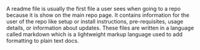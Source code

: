 A readme file is usually the first file a user sees when going to a repo because it is show on the main repo page. It contains information for the user of the repo like setup or install instructions, pre-requisites, usage details, or information about updates. These files are written in a language called markdown which is a lightweight markup language used to add formatting to plain text docs.
